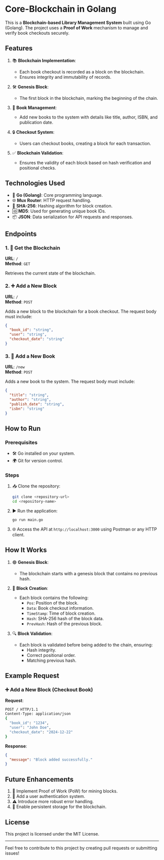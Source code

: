 # Core-Blockchain in Golang

This is a **Blockchain-based Library Management System** built using Go (Golang). The project uses a **Proof of Work** mechanism to manage and verify book checkouts securely.

## Features

1. 📚 **Blockchain Implementation**:
   - Each book checkout is recorded as a block on the blockchain.
   - Ensures integrity and immutability of records.

2. 🛠️ **Genesis Block**:
   - The first block in the blockchain, marking the beginning of the chain.

3. 📖 **Book Management**:
   - Add new books to the system with details like title, author, ISBN, and publication date.

4. 🔒 **Checkout System**:
   - Users can checkout books, creating a block for each transaction.

5. ✅ **Blockchain Validation**:
   - Ensures the validity of each block based on hash verification and positional checks.

## Technologies Used

- 🐹 **Go (Golang)**: Core programming language.
- 🌐 **Mux Router**: HTTP request handling.
- 🔐 **SHA-256**: Hashing algorithm for block creation.
- 🆔 **MD5**: Used for generating unique book IDs.
- 📦 **JSON**: Data serialization for API requests and responses.

## Endpoints

### 1. 📂 Get the Blockchain
**URL**: `/`  
**Method**: `GET`

Retrieves the current state of the blockchain.

### 2. ➕ Add a New Block
**URL**: `/`  
**Method**: `POST`

Adds a new block to the blockchain for a book checkout. The request body must include:

```json
{
  "book_id": "string",
  "user": "string",
  "checkout_date": "string"
}
```

### 3. 📘 Add a New Book
**URL**: `/new`  
**Method**: `POST`

Adds a new book to the system. The request body must include:

```json
{
  "title": "string",
  "author": "string",
  "publish_date": "string",
  "isbn": "string"
}
```

## How to Run

### Prerequisites
- 🛠️ Go installed on your system.
- 🌍 Git for version control.

### Steps
1. 📥 Clone the repository:
   ```bash
   git clone <repository-url>
   cd <repository-name>
   ```

2. ▶️ Run the application:
   ```bash
   go run main.go
   ```

3. 🌐 Access the API at `http://localhost:3000` using Postman or any HTTP client.

## How It Works

1. 🟢 **Genesis Block**:
   - The blockchain starts with a genesis block that contains no previous hash.

2. 🧱 **Block Creation**:
   - Each block contains the following:
     - `Pos`: Position of the block.
     - `Data`: Book checkout information.
     - `TimeStamp`: Time of block creation.
     - `Hash`: SHA-256 hash of the block data.
     - `PrevHash`: Hash of the previous block.

3. 🔍 **Block Validation**:
   - Each block is validated before being added to the chain, ensuring:
     - Hash integrity.
     - Correct positional order.
     - Matching previous hash.

## Example Request

### ➕ Add a New Block (Checkout Book)
**Request**:
```bash
POST / HTTP/1.1
Content-Type: application/json
{
  "book_id": "1234",
  "user": "John Doe",
  "checkout_date": "2024-12-22"
}
```

**Response**:
```json
{
  "message": "Block added successfully."
}
```

## Future Enhancements

1. 🔨 Implement Proof of Work (PoW) for mining blocks.
2. 👤 Add a user authentication system.
3. ⚠️ Introduce more robust error handling.
4. 💾 Enable persistent storage for the blockchain.

## License

This project is licensed under the MIT License.

---
Feel free to contribute to this project by creating pull requests or submitting issues!

